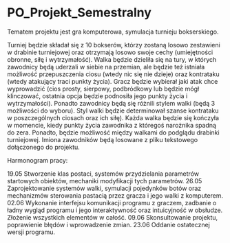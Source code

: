 # PO_Projekt_Semestralny

Tematem projektu jest gra komputerowa, symulacja turnieju bokserskiego. 

Turniej będzie składał się z 10 bokserów, którzy zostaną losowo zestawieni w drabinie turniejowej oraz otrzymają losowo swoje cechy
(umiejętności obronne, siłę i wytrzymałość). Walka będzie dzieliła się na tury, w których zawodnicy będą uderzali w siebie na przemian, 
ale będzie też istniała możliwość przepuszczenia ciosu (wtedy nic się nie dzieje) oraz kontrataku (wtedy atakujący traci punkty życia).
Gracz będzie wybierał jaki atak chce wyprowadzić  (cios prosty, sierpowy, podbródkowy lub będzie mógł klinczować, ostatnia opcja będzie
podnosiła jego punkty życia i wytrzymałości).  Ponadto zawodnicy będą się różnili stylem walki (będą 3 możliwości do wyboru).
Styl walki będzie determinował szanse kontrataku w poszczególnych ciosach oraz ich siłę).
Każda walka będzie się kończyła w momencie, kiedy punkty życia zawodnika z któregoś narożnika spadną do zera. 
Ponadto, będzie możliwość między walkami do podglądu drabinki turniejowej. Imiona zawodników będą losowane z pliku tekstowego dołączonego
do projektu. 

Harmonogram pracy:

19.05 Stworzenie klas postaci, systemów przydzielania parametrów startowych obiektów, mechaniki modyfikacji tych parametrów.
26.05 Zaprojektowanie systemów walki, symulacji pojedynków botów oraz mechanizmów sterowania pastacią przez gracza i jego walki z komputerem. 
02.06 Wykonanie interfejsu komunikacji programu z graczem, zadbanie o ładny wygląd programu i jego interaktywność oraz intuicyjność w obsłudze. Złożenie wszystkich elementów w całość.
09.06 Skonsultowanie projektu, poprawienie błędów i wprowadzenie zmian.
23.06 Oddanie ostatecznej wersji programu. 
